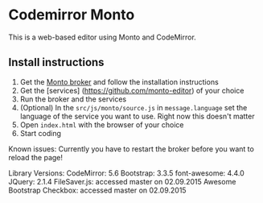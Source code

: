 Codemirror Monto
================

This is a web-based editor using Monto and CodeMirror.

Install instructions
--------------------

1. Get the [Monto broker](https://github.com/monto-editor/broker)
   and follow the installation instructions
2. Get the [services] (https://github.com/monto-editor) of your choice
3. Run the broker and the services
4. (Optional) In the `src/js/monto/source.js` in `message.language` set the language of the service you want to use. Right now this doesn't matter
5. Open `index.html` with the browser of your choice
6. Start coding

Known issues: Currently you have to restart the broker before you want to reload the page!

Library Versions:
CodeMirror: 5.6
Bootstrap: 3.3.5
font-awesome: 4.4.0
JQuery: 2.1.4
FileSaver.js: accessed master on 02.09.2015
Awesome Bootstrap Checkbox: accessed master on 02.09.2015
